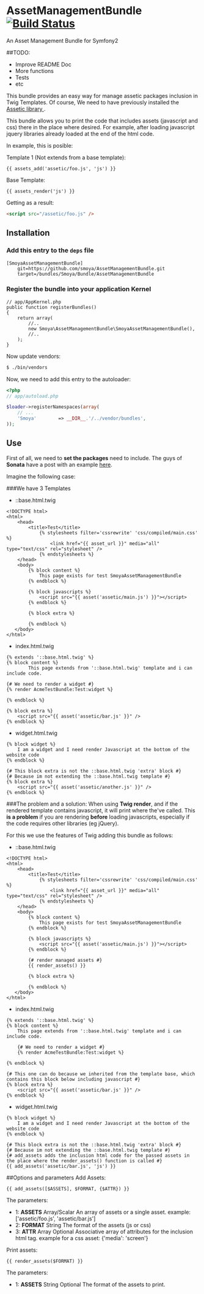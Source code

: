 AssetManagementBundle [![Build Status](https://secure.travis-ci.org/smoya/AssetManagementBundle.png)](http://travis-ci.org/smoya/AssetManagementBundle)
=====================

An Asset Management Bundle for Symfony2

##TODO:
* Improve README Doc
* More functions
* Tests
* etc

This bundle provides an easy way for
manage assetic packages inclusion in Twig Templates. Of course, We need to have previously installed the [Assetic library ](/kriswallsmith/assetic).

This bundle allows you to print the code that includes assets (javascript and css) there in the place where desired. For example, after loading javascript jquery libraries already loaded at the end of the html code.

In example, this is posible:

Template 1 (Not extends from a base template):
``` jinja
{{ assets_add('assetic/foo.js', 'js') }}
```

Base Template:
``` jinja
{{ assets_render('js') }}
```

Getting as a result:

``` html
<script src="/assetic/foo.js" />
```

## Installation

### Add this entry to the `deps` file

```
[SmoyaAssetManagementBundle]
    git=https://github.com/smoya/AssetManagementBundle.git
    target=/bundles/Smoya/Bundle/AssetManagementBundle
```
    
### Register the bundle into your application Kernel

    // app/AppKernel.php
    public function registerBundles()
    {
        return array(
            //..
            new Smoya\AssetManagementBundle\SmoyaAssetManagementBundle(),
            //..
        );
    }

Now update vendors:

``` bash
$ ./bin/vendors
```

Now, we need to add this entry to the autoloader:

``` php
<?php
// app/autoload.php

$loader->registerNamespaces(array(
    // ...
    'Smoya'        => __DIR__.'/../vendor/bundles',
));
```

## Use

First of all, we need to **set the packages** need to include.
The guys of **Sonata** have a post with an example [here](http://sonata-project.org/blog/2012/5/15/assetic-package-configuration).

Imagine the following case:

###We have 3 Templates
* ::base.html.twig
``` jinja
<!DOCTYPE html>
<html>
    <head>
        <title>Test</title>
            {% stylesheets filter='cssrewrite' 'css/compiled/main.css' %}
                <link href="{{ asset_url }}" media="all" type="text/css" rel="stylesheet" />
            {% endstylesheets %}
    </head>
    <body>
        {% block content %}
            This page exists for test SmoyaAssetManagementBundle
        {% endblock %}
    
        {% block javascripts %}
            <script src="{{ asset('assetic/main.js') }}"></script>
        {% endblock %}
    
        {% block extra %}
    
        {% endblock %}
   </body>
</html>
```
* index.html.twig
``` jinja
{% extends '::base.html.twig' %}
{% block content %}
        This page extends from '::base.html.twig' template and i can include code.
        
{# We need to render a widget #}
{% render AcmeTestBundle:Test:widget %}
        
{% endblock %}

{% block extra %}
    <script src="{{ asset('assetic/bar.js' }}" />
{% endblock %}
```
* widget.html.twig
``` jinja
{% block widget %}
    I am a widget and I need render Javascript at the bottom of the website code       
{% endblock %}

{# This block extra is not the ::base.html.twig 'extra' block #}
{# Because im not extending the ::base.html.twig template #}
{% block extra %}
    <script src="{{ asset('assetic/another.js' }}" />
{% endblock %}
```

###The problem and a solution:
When using **Twig render**, and if the rendered template contains javascript, it will print where the've called. This **is a problem** if you are rendering **before** loading javascripts, especially if the code requires other libraries (eg jQuery).

For this we use the features of Twig adding this bundle as follows:
* ::base.html.twig
``` jinja
<!DOCTYPE html>
<html>
    <head>
        <title>Test</title>
            {% stylesheets filter='cssrewrite' 'css/compiled/main.css' %}
                <link href="{{ asset_url }}" media="all" type="text/css" rel="stylesheet" />
            {% endstylesheets %}
    </head>
    <body>
        {% block content %}
            This page exists for test SmoyaAssetManagementBundle
        {% endblock %}
    
        {% block javascripts %}
            <script src="{{ asset('assetic/main.js') }}"></script>
        {% endblock %}
    
        {# render managed assets #}
        {{ render_assets() }} 
    
        {% block extra %}
    
        {% endblock %}
   </body>
</html>
```
* index.html.twig
``` jinja
{% extends '::base.html.twig' %}
{% block content %}
    This page extends from '::base.html.twig' template and i can include code.
    
    {# We need to render a widget #}
    {% render AcmeTestBundle:Test:widget %}
    
{% endblock %}
    
{# This one can do because we inherited from the template base, which contains this block below including javascript #}
{% block extra %}
    <script src="{{ asset('assetic/bar.js' }}" />
{% endblock %}
```
* widget.html.twig
``` jinja
{% block widget %}
    I am a widget and I need render Javascript at the bottom of the website code       
{% endblock %}
    
{# This block extra is not the ::base.html.twig 'extra' block #}
{# Because im not extending the ::base.html.twig template #}
{# add_assets adds the inclusion html code for the passed assets in the place where the render_assets() function is called #}
{{ add_assets('assetic/bar.js', 'js') }}
```

##Options and parameters
Add Assets:    
``` jinja
{{ add_assets([$ASSETS], $FORMAT, {$ATTR}) }}
```

The parameters:

* 1: **ASSETS** Array/Scalar An array of assets or a single asset. example: ['assetic/foo.js', 'assetic/bar.js']
* 2: **FORMAT** String The format of the assets (js or css)
* 3: **ATTR** Array Optional Associative array of attributes for the inclusion html tag. example for a css asset: {'media': 'screen'}

Print assets:    
``` jinja
{{ render_assets($FORMAT) }}
```

The parameters:

* 1: **ASSETS** String Optional The format of the assets to print.